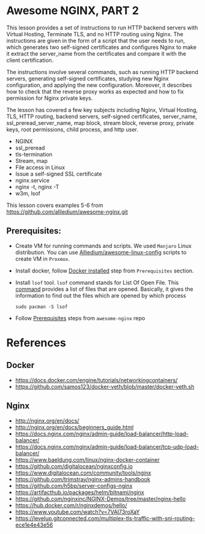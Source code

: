 # Awesome NGINX, PART 2 

This lesson provides a set of instructions to run HTTP backend servers with Virtual Hosting, Terminate TLS, and no HTTP routing using Nginx. The instructions are given in the form of a script that the user needs to run, which generates two self-signed certificates and configures Nginx to make it extract the server_name from the certificates and compare it with the client certification.

The instructions involve several commands, such as running HTTP backend servers, generating self-signed certificates, studying new Nginx configuration, and applying the new configuration. Moreover, it describes how to check that the reverse proxy works as expected and how to fix permission for Nginx private keys.

The lesson has covered a few key subjects including Nginx, Virtual Hosting, TLS, HTTP routing, backend servers, self-signed certificates, server_name, ssl_preread_server_name, map block, stream block, reverse proxy, private keys, root permissions, child process, and http user.

- NGINX
- ssl_preread
- tls-termination
- Stream, map
- File access in Linux
- Issue a self-signed SSL certificate
- nginx.service
- nginx -t, nginx -T
- w3m, lsof 

This lesson covers examples 5-6 from
https://github.com/alliedium/awesome-nginx.git


## Prerequisites: ##

- Create VM for running commands and scripts. We used `Manjaro` Linux distribution. You can use [Alliedium/awesome-linux-config](https://github.com/Alliedium/awesome-proxmox/tree/main/vm-cloud-init-shell) scripts to create VM in `Proxmox`. 
- Install docker, follow [Docker installed](../05_docker_basic_commands_postgres_23-aug-2022#prerequisites) step from `Prerequisites` section.
- Install `lsof` tool. `lsof` command stands for List Of Open File. This [command](https://www.geeksforgeeks.org/lsof-command-in-linux-with-examples/) provides a list of files that are opened. Basically, it gives the information to find out the files which are opened by which process
  
  ```
  sudo pacman -S lsof
  ```  

- Follow [Prerequisites](https://github.com/Alliedium/awesome-nginx#prerequisites) steps from `awesome-nginx` repo

# References
## Docker
- https://docs.docker.com/engine/tutorials/networkingcontainers/
- https://github.com/samos123/docker-veth/blob/master/docker-veth.sh

## Nginx

- http://nginx.org/en/docs/
- http://nginx.org/en/docs/beginners_guide.html
- https://docs.nginx.com/nginx/admin-guide/load-balancer/http-load-balancer/ 
- https://docs.nginx.com/nginx/admin-guide/load-balancer/tcp-udp-load-balancer/
- https://www.baeldung.com/linux/nginx-docker-container
- https://github.com/digitalocean/nginxconfig.io
- https://www.digitalocean.com/community/tools/nginx
- https://github.com/trimstray/nginx-admins-handbook
- https://github.com/h5bp/server-configs-nginx
- https://artifacthub.io/packages/helm/bitnami/nginx
- https://github.com/nginxinc/NGINX-Demos/tree/master/nginx-hello
- https://hub.docker.com/r/nginxdemos/hello/
- https://www.youtube.com/watch?v=7VAI73roXaY
- https://levelup.gitconnected.com/multiplex-tls-traffic-with-sni-routing-ece1e4e43e56

